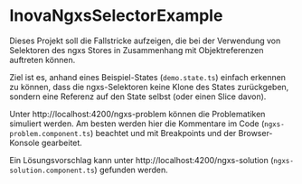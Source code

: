 # InovaNgxsSelectorExample

Dieses Projekt soll die Fallstricke aufzeigen,
die bei der Verwendung von Selektoren des ngxs Stores in Zusammenhang mit Objektreferenzen auftreten können.

Ziel ist es, anhand eines Beispiel-States (`demo.state.ts`) einfach erkennen zu können, dass die ngxs-Selektoren keine Klone des States zurückgeben,
sondern eine Referenz auf den State selbst (oder einen Slice davon).

Unter http://localhost:4200/ngxs-problem können die Problematiken simuliert werden.
Am besten werden hier die Kommentare im Code (`ngxs-problem.component.ts`) beachtet und mit Breakpoints und der Browser-Konsole gearbeitet.

Ein Lösungsvorschlag kann unter http://localhost:4200/ngxs-solution (`ngxs-solution.component.ts`) gefunden werden.

